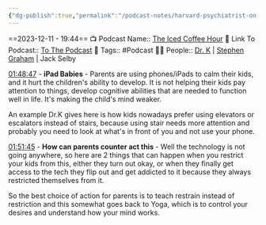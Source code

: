 ```yaml
---
{"dg-publish":true,"permalink":"/podcast-notes/harvard-psychiatrist-on-how-to-get-ahead-of-99-9-of-people-starting-now/","dgPassFrontmatter":true,"noteIcon":"1","created":"2023-12-11T19:38:09.430+05:30","updated":"2023-12-17T20:29:55.619+05:30"}
---
```



==2023-12-11 - 19:44==
📺 Podcast Name:: [The Iced Coffee Hour](https://www.youtube.com/@TheIcedCoffeeHour)
🔗 Link To Podcast:: [To The Podcast](https://www.youtube.com/watch?v=u-XDOnSSUzI)
🧶 Tags:: #Podcast
🧔🏻 People:: [Dr. K](https://www.youtube.com/@HealthyGamerGG) | [Stephen Graham](https://www.youtube.com/channel/UCV6KDgJskWaEckne5aPA0aQ) | Jack Selby

[01:48:47](https://www.youtube.com/watch?v=u-XDOnSSUzI#t=6527.565950771118) - **iPad Babies** - Parents are using phones/iPads to calm their kids, and it hurt the children's ability to develop. It is not helping their kids pay attention to things, develop cognitive abilities that are needed to function well in life. It's making the child's mind weaker.

An example Dr.K gives here is how kids nowadays prefer using elevators or escalators instead of stairs, because using stair needs more attention and probably you need to look at what's in front of you and not use your phone.

[01:51:45](https://www.youtube.com/watch?v=u-XDOnSSUzI#t=6705.844428) - **How can parents counter act this** - Well the technology is not going anywhere, so here are 2 things that can happen when you restrict your kids from this, either they turn out okay, or when they finally get access to the tech they flip out and get addicted to it because they always restricted themselves from it.

So the best choice of action for parents is to teach restrain instead of restriction and this somewhat goes back to Yoga, which is to control your desires and understand how your mind works.